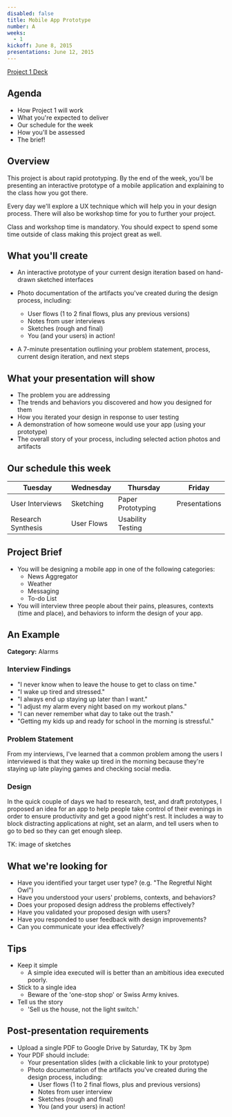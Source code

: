 ```yaml
---
disabled: false
title: Mobile App Prototype
number: A
weeks:
  - 1
kickoff: June 8, 2015
presentations: June 12, 2015
---
```


[Project 1 Deck](https://drive.google.com/file/d/0B4_dUIH6mEXZZWhyVndxaHZQWDA/view?usp=sharing)

## Agenda

* How Project 1 will work
* What you're expected to deliver
* Our schedule for the week
* How you'll be assessed
* The brief!

## Overview

This project is about rapid prototyping. By the end of the week, you'll be presenting an interactive prototype of a mobile application and explaining to the class how you got there.

Every day we'll explore a UX technique which will help you in your design process. There will also be workshop time for you to further your project.

Class and workshop time is mandatory. You should expect to spend some time outside of class making this project great as well.

## What you'll create

* An interactive prototype of your current design iteration based on hand-drawn sketched interfaces

* Photo documentation of the artifacts you've created during the design process, including:
  * User flows (1 to 2 final flows, plus any previous versions)
  * Notes from user interviews
  * Sketches (rough and final)
  * You (and your users) in action!

* A 7-minute presentation outlining your problem statement, process, current design iteration, and next steps

## What your presentation will show

* The problem you are addressing
* The trends and behaviors you discovered and how you designed for them
* How you iterated your design in response to user testing
* A demonstration of how someone would use your app (using your prototype)
* The overall story of your process, including selected action photos and artifacts

## Our schedule this week

| Tuesday            | Wednesday  | Thursday          | Friday        |
|--------------------|------------|-------------------|---------------|
| User Interviews    | Sketching  | Paper Prototyping | Presentations |
| Research Synthesis | User Flows | Usability Testing |               |

## Project Brief

* You will be designing a mobile app in one of the following categories:
  * News Aggregator
  * Weather
  * Messaging
  * To-do List
* You will interview three people about their pains, pleasures, contexts (time and place), and behaviors to inform the design of your app.

## An Example

**Category:** Alarms

### Interview Findings

* "I never know when to leave the house to get to class on time."
* "I wake up tired and stressed."
* "I always end up staying up later than I want."
* "I adjust my alarm every night based on my workout plans."
* "I can never remember what day to take out the trash."
* "Getting my kids up and ready for school in the morning is stressful."

### Problem Statement

From my interviews, I've learned that a common problem among the users I interviewed is that they wake up tired in the morning because they're staying up late playing games and checking social media.

### Design

In the quick couple of days we had to research, test, and draft prototypes, I proposed an idea for an app to help people take control of their evenings in order to ensure productivity and get a good night's rest. It includes a way to block distracting applications at night, set an alarm, and tell users when to go to bed so they can get enough sleep.

TK: image of sketches

## What we're looking for

* Have you identified your target user type? (e.g. "The Regretful Night Owl")
* Have you understood your users' problems, contexts, and behaviors?
* Does your proposed design address the problems effectively?
* Have you validated your proposed design with users?
* Have you responded to user feedback with design improvements?
* Can you communicate your idea effectively?

## Tips

* Keep it simple
  * A simple idea executed will is better than an ambitious idea executed poorly.
* Stick to a single idea
  * Beware of the 'one-stop shop' or Swiss Army knives.
* Tell us the story
  * 'Sell us the house, not the light switch.'

## Post-presentation requirements

* Upload a single PDF to Google Drive by Saturday, TK by 3pm
* Your PDF should include:
  * Your presentation slides (with a clickable link to your prototype)
  * Photo documentation of the artifacts you've created during the design process, including:
    * User flows (1 to 2 final flows, plus and previous versions)
    * Notes from user interview
    * Sketches (rough and final)
    * You (and your users) in action!
